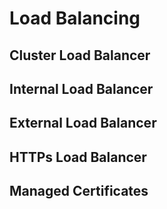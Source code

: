 # Load Balancing

## Cluster Load Balancer

## Internal Load Balancer

## External Load Balancer

## HTTPs Load Balancer

## Managed Certificates

